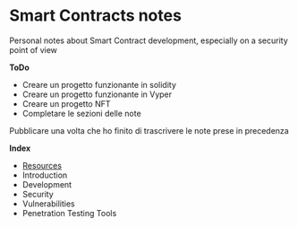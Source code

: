 # Smart Contracts notes
Personal notes about Smart Contract development, especially on a security point of view

**ToDo**
- Creare un progetto funzionante in solidity
- Creare un progetto funzionante in Vyper
- Creare un progetto NFT
- Completare le sezioni delle note

Pubblicare una volta che ho finito di trascrivere le note prese in precedenza

**Index**
- [Resources](https://github.com/seeu-inspace/reference-smart-contracts/blob/main/notes/resources.md)
- Introduction
- Development
- Security
- Vulnerabilities
- Penetration Testing Tools
